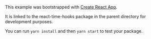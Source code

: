 This example was bootstrapped with [Create React App](https://github.com/facebook/create-react-app).

It is linked to the react-time-hooks package in the parent directory for development purposes.

You can run `yarn install` and then `yarn start` to test your package.
